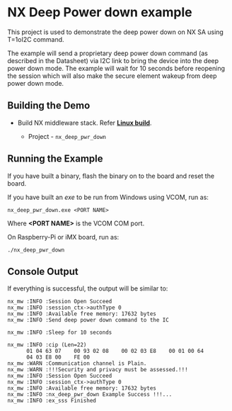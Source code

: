 # NX Deep Power down example

This project is used to demonstrate the deep power down on NX SA using
T=1oI2C command.

The example will send a proprietary deep power down command (as
described in the Datasheet) via I2C link to bring the device into the
deep power down mode. The example will wait for 10 seconds before
reopening the session which will also make the secure element wakeup
from deep power down mode.

## Building the Demo

- Build NX middleware stack. Refer [**Linux build**](../../../doc/linux/readme.md).

	- Project - `nx_deep_pwr_down`

## Running the Example

If you have built a binary, flash the binary on to the board and reset the board.

If you have built an *exe* to be run from Windows using VCOM, run as:

```
nx_deep_pwr_down.exe <PORT NAME>
```

Where **\<PORT NAME\>** is the VCOM COM port.

On Raspberry-Pi or iMX board, run as:

```
./nx_deep_pwr_down
```

## Console Output

If everything is successful, the output will be similar to:

```
nx_mw :INFO :Session Open Succeed
nx_mw :INFO :session_ctx->authType 0
nx_mw :INFO :Available free memory: 17632 bytes
nx_mw :INFO :Send deep power down command to the IC

nx_mw :INFO :Sleep for 10 seconds

nx_mw :INFO :cip (Len=22)
      01 04 63 07    00 93 02 08    00 02 03 E8    00 01 00 64
      04 03 E8 00    FE 00
nx_mw :WARN :Communication channel is Plain.
nx_mw :WARN :!!!Security and privacy must be assessed.!!!
nx_mw :INFO :Session Open Succeed
nx_mw :INFO :session_ctx->authType 0
nx_mw :INFO :Available free memory: 17632 bytes
nx_mw :INFO :nx_deep_pwr_down Example Success !!!...
nx_mw :INFO :ex_sss Finished
```
